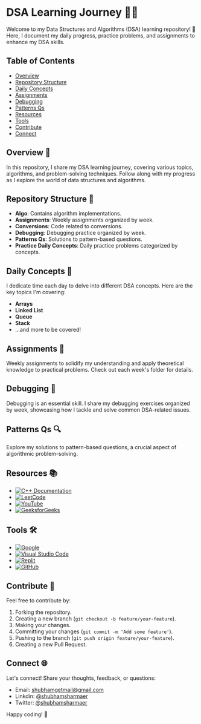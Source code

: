 # DSA Learning Journey 👨‍💻

Welcome to my Data Structures and Algorithms (DSA) learning repository! 🚀 Here, I document my daily progress, practice problems, and assignments to enhance my DSA skills.

## Table of Contents

- [Overview](#overview)
- [Repository Structure](#repository-structure-)
- [Daily Concepts](#daily-concepts)
- [Assignments](#assignments)
- [Debugging](#debugging)
- [Patterns Qs](#patterns-qs)
- [Resources](#resources)
- [Tools](#tools)
- [Contribute](#contribute)
- [Connect](#connect)

## Overview 🌟

In this repository, I share my DSA learning journey, covering various topics, algorithms, and problem-solving techniques. Follow along with my progress as I explore the world of data structures and algorithms.

## Repository Structure 📂

- **Algo**: Contains algorithm implementations.
- **Assignments**: Weekly assignments organized by week.
- **Conversions**: Code related to conversions.
- **Debugging**: Debugging practice organized by week.
- **Patterns Qs**: Solutions to pattern-based questions.
- **Practice Daily Concepts**: Daily practice problems categorized by concepts.

## Daily Concepts 📆

I dedicate time each day to delve into different DSA concepts. Here are the key topics I'm covering:

- **Arrays**
- **Linked List**
- **Queue**
- **Stack**
- ...and more to be covered!

## Assignments 📝

Weekly assignments to solidify my understanding and apply theoretical knowledge to practical problems. Check out each week's folder for details.

## Debugging 🐞

Debugging is an essential skill. I share my debugging exercises organized by week, showcasing how I tackle and solve common DSA-related issues.

## Patterns Qs 🔍

Explore my solutions to pattern-based questions, a crucial aspect of algorithmic problem-solving.

## Resources 📚

- [![C++ Documentation](https://img.shields.io/badge/C++-Documentation-blue)](https://en.cppreference.com/)
- [![LeetCode](https://img.shields.io/badge/LeetCode-Problem%20Solving-brightgreen)](https://leetcode.com/)
- [![YouTube](https://img.shields.io/badge/YouTube-Learning-red)](https://www.youtube.com/)
- [![GeeksforGeeks](https://img.shields.io/badge/GeeksforGeeks-Concept%20Clarity-orange)](https://www.geeksforgeeks.org/)

## Tools 🛠️

- [![Google](https://img.shields.io/badge/Google-Search-informational)](https://www.google.com/)
- [![Visual Studio Code](https://img.shields.io/badge/VS%20Code-IDE-blue)](https://code.visualstudio.com/)
- [![Replit](https://img.shields.io/badge/Replit-Online%20IDE-lightgrey)](https://replit.com/)
- [![GitHub](https://img.shields.io/badge/GitHub-Version%20Control-brightgreen)](https://github.com/)

## Contribute 🤝

Feel free to contribute by:

1. Forking the repository.
2. Creating a new branch (`git checkout -b feature/your-feature`).
3. Making your changes.
4. Committing your changes (`git commit -m 'Add some feature'`).
5. Pushing to the branch (`git push origin feature/your-feature`).
6. Creating a new Pull Request.

## Connect 🌐

Let's connect! Share your thoughts, feedback, or questions:

- Email: shubhamgetmail@gmail.com
- Linkdin: [@shubhamsharmaer](https://linkedin.com/shubhamsharmaer)
- Twitter: [@shubhamsharmaer](https://twitter.com/shubhamsharmaer)

Happy coding! 🚀
